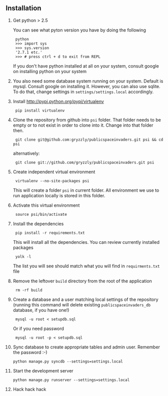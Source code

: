 ## Installation

1. Get python > 2.5

    You can see what pyton version you have by doing the following
    
        python 
        >>> import sys
        >>> sys.version
        '2.7.1 etc.'
        >>> # press ctrl + d to exit from REPL
        
    If you don't have python installed at all on your system, consult google on installing python on your system
    
2. You also need some database system running on your system. Default is mysql. Consult google on installing it. 
However, you can also use sqlite. To do that, change settings in `settings/settings.local` accordingly.
        
3. Install http://pypi.python.org/pypi/virtualenv

        pip install virtualenv

4. Clone the repository from github into `psi` folder. That folder needs to be empty or to not exist in order to clone into it. Change into that folder then.

        git clone git@github.com:gryzzly/publicspaceinvaders.git psi && cd psi
        
    alternatively:    
        
        git clone git://github.com/gryzzly/publicspaceinvaders.git psi

5. Create independent virtual environment

        virtualenv --no-site-packages psi

    This will create a folder `psi` in current folder. All environment we use to run application locally is stored in this folder.

6. Activate this virtual environment

        source psi/bin/activate

7. Install the dependencies

        pip install -r requirements.txt
    
    This will install all the dependencies. You can review currently installed packages

        yolk -l

    The list you will see should match what you will find in `requirments.txt` file

8. Remove the leftover `build` directory from the root of the application

        rm -rf build

9. Create a database and a user matching local settings of the repository (running
this command will delete existing `publicspaceinvaders_db` database, if you have one!)

        mysql -u root < setupdb.sql

    Or if you need password

        mysql -u root -p < setupdb.sql

10. Sync database to create appropriate tables and admin user. Remember the password :-)

        python manage.py syncdb --settings=settings.local
        
11. Start the development server

        python manage.py runserver --settings=settings.local
        
12. Hack hack hack



